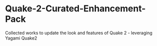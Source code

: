 # Quake-2-Curated-Enhancement-Pack
Collected works to update the look and features of Quake 2 - leveraging Yagami Quake2
